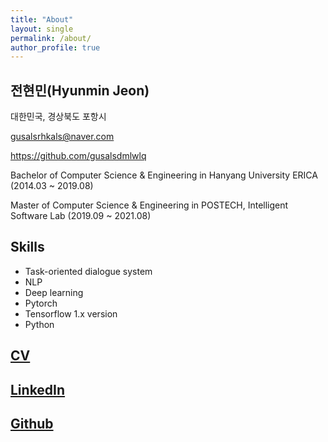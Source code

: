 ```yaml
---
title: "About"
layout: single
permalink: /about/
author_profile: true
---
```


## 전현민(Hyunmin Jeon)

대한민국, 경상북도 포항시

gusalsrhkals@naver.com

https://github.com/gusalsdmlwlq

Bachelor of Computer Science & Engineering in Hanyang University ERICA (2014.03 ~ 2019.08)

Master of Computer Science & Engineering in POSTECH, Intelligent Software Lab (2019.09 ~ 2021.08)



## Skills

- Task-oriented dialogue system
- NLP
- Deep learning
- Pytorch
- Tensorflow 1.x version
- Python



## [CV](https://drive.google.com/file/d/1J2E5GFNHYXpm8pZBkF2cgNjDkDft_qnq/view?usp=sharing)

## [LinkedIn](http://www.linkedin.com/in/jhm9507)

## [Github](https://github.com/gusalsdmlwlq)

